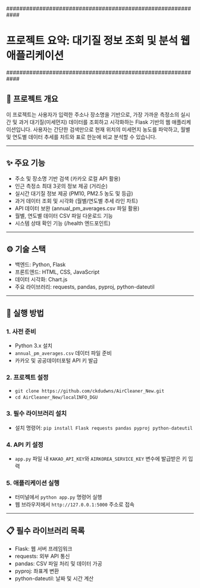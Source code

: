 ############################################################
# 프로젝트 요약: 대기질 정보 조회 및 분석 웹 애플리케이션
############################################################

## 📖 프로젝트 개요
이 프로젝트는 사용자가 입력한 주소나 장소명을 기반으로, 가장 가까운 측정소의 실시간 및 과거 대기질(미세먼지) 데이터를 조회하고 시각화하는 Flask 기반의 웹 애플리케이션입니다. 사용자는 간단한 검색만으로 현재 위치의 미세먼지 농도를 파악하고, 월별 및 연도별 데이터 추세를 차트와 표로 한눈에 비교 분석할 수 있습니다.

---

## ✨ 주요 기능
* 주소 및 장소명 기반 검색 (카카오 로컬 API 활용)
* 인근 측정소 최대 3곳의 정보 제공 (거리순)
* 실시간 대기질 정보 제공 (PM10, PM2.5 농도 및 등급)
* 과거 데이터 조회 및 시각화 (월별/연도별 추세 라인 차트)
* API 데이터 보완 (annual_pm_averages.csv 파일 활용)
* 월별, 연도별 데이터 CSV 파일 다운로드 기능
* 시스템 상태 확인 기능 (/health 엔드포인트)

---

## ⚙️ 기술 스택
* 백엔드: Python, Flask
* 프론트엔드: HTML, CSS, JavaScript
* 데이터 시각화: Chart.js
* 주요 라이브러리: requests, pandas, pyproj, python-dateutil

---

## 🚀 실행 방법

### 1. 사전 준비
* Python 3.x 설치
* `annual_pm_averages.csv` 데이터 파일 준비
* 카카오 및 공공데이터포털 API 키 발급

### 2. 프로젝트 설정
* `git clone https://github.com/ckdudwns/AirCleaner_New.git`
* `cd AirCleaner_New/localINFO_DGU`

### 3. 필수 라이브러리 설치
* 설치 명령어: `pip install Flask requests pandas pyproj python-dateutil`

### 4. API 키 설정
* `app.py` 파일 내 `KAKAO_API_KEY`와 `AIRKOREA_SERVICE_KEY` 변수에 발급받은 키 입력

### 5. 애플리케이션 실행
* 터미널에서 `python app.py` 명령어 실행
* 웹 브라우저에서 `http://127.0.0.1:5000` 주소로 접속

---

## 📋 필수 라이브러리 목록
* Flask: 웹 서버 프레임워크
* requests: 외부 API 통신
* pandas: CSV 파일 처리 및 데이터 가공
* pyproj: 좌표계 변환
* python-dateutil: 날짜 및 시간 계산
